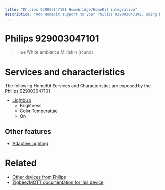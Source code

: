 ```yaml
---
title: "Philips 929003047101 Homebridge/HomeKit integration"
description: "Add HomeKit support to your Philips 929003047101, using Homebridge, Zigbee2MQTT and homebridge-z2m."
---
```

<!---
This file has been GENERATED using src/docgen/docgen.ts
DO NOT EDIT THIS FILE MANUALLY!
-->
# Philips 929003047101
> Hue White ambiance Milliskin (round)


# Services and characteristics
The following HomeKit Services and Characteristics are exposed by
the Philips 929003047101

* [Lightbulb](../../light.md)
  * Brightness
  * Color Temperature
  * On

## Other features
* [Adaptive Lighting](../../light.md)

# Related
* [Other devices from Philips](../index.md#philips)
* [Zigbee2MQTT documentation for this device](https://www.zigbee2mqtt.io/devices/929003047101.html)